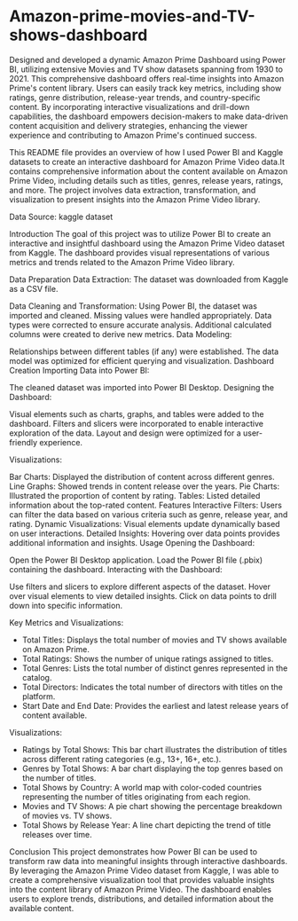 # Amazon-prime-movies-and-TV-shows-dashboard

Designed and developed a dynamic Amazon Prime Dashboard using Power BI, utilizing extensive Movies and TV show datasets spanning from 1930 to 2021. This comprehensive dashboard offers real-time insights into Amazon Prime's content library. Users can easily track key metrics, including show ratings, genre distribution, release-year trends, and country-specific content. By incorporating interactive visualizations and drill-down capabilities, the dashboard empowers decision-makers to make data-driven content acquisition and delivery strategies, enhancing the viewer experience and contributing to Amazon Prime's continued success.

This README file provides an overview of how I used Power BI and Kaggle datasets to create an interactive dashboard for Amazon Prime Video data.It contains comprehensive information about the content available on Amazon Prime Video, including details such as titles, genres, release years, ratings, and more. The project involves data extraction, transformation, and visualization to present insights into the Amazon Prime Video library.

Data Source:
kaggle dataset

Introduction The goal of this project was to utilize Power BI to create an interactive and insightful dashboard using the Amazon Prime Video dataset from Kaggle. The dashboard provides visual representations of various metrics and trends related to the Amazon Prime Video library.

Data Preparation Data Extraction:
The dataset was downloaded from Kaggle as a CSV file.

Data Cleaning and Transformation:
Using Power BI, the dataset was imported and cleaned. Missing values were handled appropriately. Data types were corrected to ensure accurate analysis. Additional calculated columns were created to derive new metrics. Data Modeling:

Relationships between different tables (if any) were established. The data model was optimized for efficient querying and visualization. Dashboard Creation Importing Data into Power BI:

The cleaned dataset was imported into Power BI Desktop. Designing the Dashboard:

Visual elements such as charts, graphs, and tables were added to the dashboard. Filters and slicers were incorporated to enable interactive exploration of the data. Layout and design were optimized for a user-friendly experience.

Visualizations:

Bar Charts: Displayed the distribution of content across different genres. Line Graphs: Showed trends in content release over the years. Pie Charts: Illustrated the proportion of content by rating. Tables: Listed detailed information about the top-rated content. Features Interactive Filters: Users can filter the data based on various criteria such as genre, release year, and rating. Dynamic Visualizations: Visual elements update dynamically based on user interactions. Detailed Insights: Hovering over data points provides additional information and insights. Usage Opening the Dashboard:

Open the Power BI Desktop application. Load the Power BI file (.pbix) containing the dashboard. Interacting with the Dashboard:

Use filters and slicers to explore different aspects of the dataset. Hover over visual elements to view detailed insights. Click on data points to drill down into specific information.

Key Metrics and Visualizations:
 * Total Titles: Displays the total number of movies and TV shows available on Amazon Prime.
 * Total Ratings: Shows the number of unique ratings assigned to titles.
 * Total Genres: Lists the total number of distinct genres represented in the catalog.
 * Total Directors: Indicates the total number of directors with titles on the platform.
 * Start Date and End Date: Provides the earliest and latest release years of content available.
   
Visualizations:
 * Ratings by Total Shows: This bar chart illustrates the distribution of titles across different rating categories (e.g., 13+, 16+, etc.).
 * Genres by Total Shows: A bar chart displaying the top genres based on the number of titles.
 * Total Shows by Country: A world map with color-coded countries representing the number of titles originating from each region.
 * Movies and TV Shows: A pie chart showing the percentage breakdown of movies vs. TV shows.
 * Total Shows by Release Year: A line chart depicting the trend of title releases over time.

Conclusion This project demonstrates how Power BI can be used to transform raw data into meaningful insights through interactive dashboards. By leveraging the Amazon Prime Video dataset from Kaggle, I was able to create a comprehensive visualization tool that provides valuable insights into the content library of Amazon Prime Video. The dashboard enables users to explore trends, distributions, and detailed information about the available content.



   

